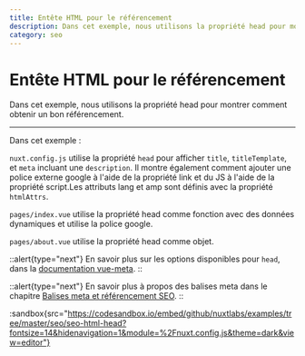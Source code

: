 ```yaml
---
title: Entête HTML pour le référencement
description: Dans cet exemple, nous utilisons la propriété head pour montrer comment obtenir un bon référencement.
category: seo
---
```

# Entête HTML pour le référencement

Dans cet exemple, nous utilisons la propriété head pour montrer comment obtenir un bon référencement.

---

Dans cet exemple :

`nuxt.config.js` utilise la propriété `head` pour afficher `title`, `titleTemplate`, et `meta` incluant une `description`. Il montre également comment ajouter une police externe google à l'aide de la propriété link et du JS à l'aide de la propriété script.Les attributs lang et amp sont définis avec la propriété `htmlAttrs`.

`pages/index.vue` utilise la propriété head comme fonction avec des données dynamiques et utilise la police google.

`pages/about.vue` utilise la propriété head comme objet.

::alert{type="next"}
En savoir plus sur les options disponibles pour `head`, dans la [documentation vue-meta](https://vue-meta.nuxtjs.org/api/#metainfo-properties).
::

::alert{type="next"}
En savoir plus à propos des balises meta dans le chapitre [Balises meta et référencement SEO](/docs/features/meta-tags-seo).
::

:sandbox{src="https://codesandbox.io/embed/github/nuxtlabs/examples/tree/master/seo/seo-html-head?fontsize=14&hidenavigation=1&module=%2Fnuxt.config.js&theme=dark&view=editor"}
